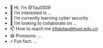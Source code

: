 - 👋 Hi, I’m @Tau0509
- 👀 I’m interested in ...
- 🌱 I’m currently learning cyber security
- 💞️ I’m looking to collaborate on ...
- 📫 How to reach me zihaotau@hust.edu.cn
- 😄 Pronouns: ...
- ⚡ Fun fact: ...

<!---
Tau0509/Tau0509 is a ✨ special ✨ repository because its `README.md` (this file) appears on your GitHub profile.
You can click the Preview link to take a look at your changes.
--->
